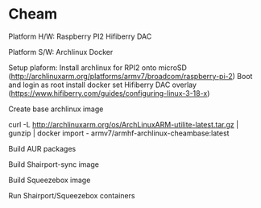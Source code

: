 # Cheam

Platform H/W:
  Raspberry PI2 
  Hifiberry DAC

Platform S/W:
  Archlinux
  Docker

Setup plaform:
  Install archlinux for RPI2 onto microSD (http://archlinuxarm.org/platforms/armv7/broadcom/raspberry-pi-2)
  Boot and login as root
  install docker
  set Hifiberry DAC overlay (https://www.hifiberry.com/guides/configuring-linux-3-18-x)
  
Create base archlinux image

curl -L http://archlinuxarm.org/os/ArchLinuxARM-utilite-latest.tar.gz | gunzip | docker import - armv7/armhf-archlinux-cheambase:latest

Build AUR packages


Build Shairport-sync image


Build Squeezebox image


Run Shairport/Squeezebox containers






